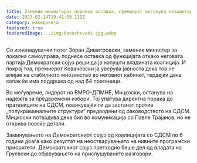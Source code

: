 ```yaml
---
title: Заменик-министерот поднесе оставка, премиерот останува незаинтересиран
date: 2023-02-14T19:41:59.112Z
category: македонија
featured: true
featuredImage: ../img/kovachevski.jpg.webp
---
```


Со изненадувачки потег Зоран Димитровски, заменик министер за локална самоуправа, поднесе оставка од функцијата откако неговата партија Демократски сојуз реши да ја напушти владината коалиција. И покрај тоа, премиерот Ковачевски ја уверува јавноста дека тоа не влијае на стабилното мнозинство во неговиот кабинет, тврдејќи дека сепак ќе има поддршка од над 64 пратеници.

Во меѓувреме, лидерот на ВМРО-ДПМНЕ, Мицкоски, останува на надежта за предвремени избори. Тој упатува директна порака до пратениците на СДСМ, повикувајќи ги да застанат против „полукриминалните структури“ предводени од раководството на СДСМ. Мицкоски потврдува дека бил во комуникација со Павле Трајанов, но не открива повеќе детали.

Заминувањето на Демократскиот сојуз од коалицијата со СДСМ по 6 години доаѓа како резултат на неостварувањето на нивните програмски приоритети. Демократскиот сојуз претходно беше дел од владата на Груевски до објавувањето на прислушуваните разговори.
